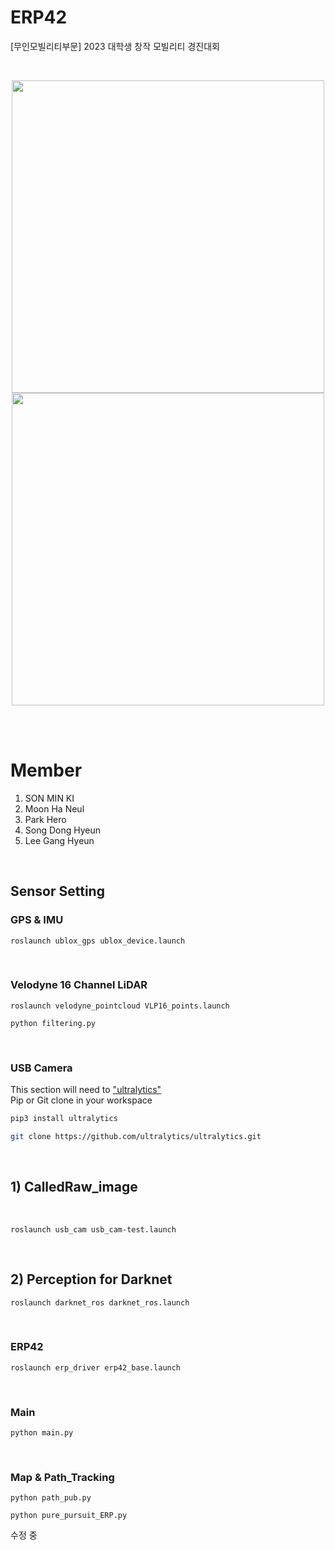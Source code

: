 # ERP42
[무인모빌리티부문] 2023 대학생 창작 모빌리티 경진대회

<br/>
<p align="center" width="100%">
<img src=https://github.com/Team-Mutagenesis/ERP42/assets/82595288/6d1a9a84-d673-45ec-863f-3edfbaecf406 width="500" height="500"/>

<img src=https://github.com/Team-Mutagenesis/ERP42/assets/82595288/afc5b37d-898e-43ff-819d-2953737c6356 width="500" height="500" />
</p>

<br/>
<br/>

# Member
1. SON MIN KI
2. Moon Ha Neul
3. Park Hero
4. Song Dong Hyeun
5. Lee Gang Hyeun
   
<br/>

## Sensor Setting
### GPS & IMU

``roslaunch ublox_gps ublox_device.launch``

<br/>

### Velodyne 16 Channel LiDAR

``roslaunch velodyne_pointcloud VLP16_points.launch``

``python filtering.py``

<br/>

### USB Camera
This section will need to  ["ultralytics"](https://github.com/ultralytics/ultralytics) <br/>
Pip or Git clone in your workspace
```bash
pip3 install ultralytics
```
```bash
git clone https://github.com/ultralytics/ultralytics.git
```
<br/>

## 1) CalledRaw_image 

<br/> 

``roslaunch usb_cam usb_cam-test.launch`` 

<br/>

## 2) Perception for Darknet 

``roslaunch darknet_ros darknet_ros.launch``

<br/>

### ERP42        
  
``roslaunch erp_driver erp42_base.launch``     

<br/>
 
### Main

``python main.py``

<br/>
 
### Map & Path_Tracking

``python path_pub.py``

``python pure_pursuit_ERP.py``

수정 중
